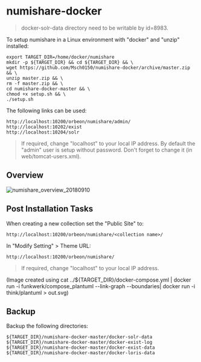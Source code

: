 # numishare-docker

> docker-solr-data directory need to be writable by id=8983.

To setup numishare in a Linux environment with "docker" and "unzip" installed:

    export TARGET_DIR=/home/docker/numishare
    mkdir -p ${TARGET_DIR} && cd ${TARGET_DIR} && \
    wget https://github.com/Msch0150/numishare-docker/archive/master.zip && \
    unzip master.zip && \
    rm -f master.zip && \
    cd numishare-docker-master && \
    chmod +x setup.sh && \
    ./setup.sh

The following links can be used:

    http://localhost:10200/orbeon/numishare/admin/
    http://localhost:10202/exist
    http://localhost:10204/solr
    
> If required, change "localhost" to your local IP address.
> By default the "admin" user is setup without password. Don't forget to change it (in web/tomcat-users.xml).

## Overview

![numishare_overview_20180910](https://user-images.githubusercontent.com/37273467/45276680-05e0ac00-b4c4-11e8-9211-a20f4d271d66.jpg)

## Post Installation Tasks

When creating a new collection set the "Public Site" to:

    http://localhost:10200/orbeon/numishare/<collection name>/
    
In "Modify Setting" > Theme URL:

    http://localhost:10200/orbeon/numishare/

> If required, change "localhost" to your local IP address.
    
(Image created using cat ../${TARGET_DIR}/docker-compose.yml | docker run -i funkwerk/compose_plantuml --link-graph --boundaries| docker run -i think/plantuml > out.svg)

## Backup

Backup the following directories:

    ${TARGET_DIR}/numishare-docker-master/docker-solr-data
    ${TARGET_DIR}/numishare-docker-master/docker-exist-log
    ${TARGET_DIR}/numishare-docker-master/docker-exist-data
    ${TARGET_DIR}/numishare-docker-master/docker-loris-data
